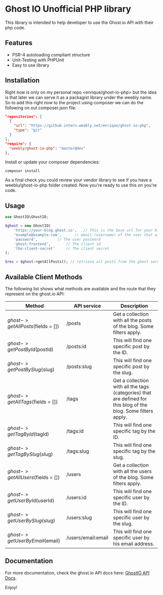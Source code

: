 Ghost IO Unofficial PHP library
===============================

This library is intended to help developer to use the Ghost.io API with their php code.

Features
--------

* PSR-4 autoloading compliant structure
* Unit-Testing with PHPUnit
* Easy to use library


Installation
------------

Right now is only on my personal repo <enrique/ghost-io-php> but the idea is that later we can serve it as a packagist library under the weebly name. So to add this right now to the project using composer we can do the following on out composer.json file:

```json
"repositories": [
  {
    "url": "https://github.intern.weebly.net/enrique/ghost-io-php",
    "type": "git"
  }
],
"require": {
  "weebly/ghost-io-php": "master@dev"
},
```

Install or update your composer dependencies:

```shell
composer install
```

As a final check you could review your vendor library to see if you have a weeblu/ghost-io-php folder created.
Now you're ready to use this on you're code.

Usage
-----

```php
use GhostIO\GhostIO;

$ghost = new GhostIO(
	'https://your-blog.ghost.io',	// This is the base url for your blog
	'example@example.com',		// email (username) of the user that will do the API requests
	'password',			// The user password
	'ghost-frontend',		// The client id
	'the-client-secret'		// The client secret
);

$res = $ghost->getAllPosts(); // retrieve all posts from the ghost server

```

Available Client Methods
------------------------

The following list shows what methods are available and the route that they represent on the ghost.io API:

| Method                            | API service   		| Description                                                                                                     |
| --------------------------------- | --------------------- | --------------------------------------------------------------------------------------------------------------- |
| $ghost->getAllPosts($fields = []) | /posts        		| Get a collection with all the posts of the blog. Some filters apply.                                            |
| $ghost->getPostById($postId)      | /posts:id     		| This will find one specific post by the ID.                                                                     |
| $ghost->getPostBySlug($slug) 		| /posts:slug   		| This will find one specific post by the slug.                                                                   |
| $ghost->getAllTags($fields = []) 	| /tags         		| Get a collection with all the tags (categories) that are defined for this blog of the blog. Some filters apply. |
| $ghost->getTagById($tagId)        | /tags:id      		| This will find one specific tag by the ID.                                                                      |
| $ghost->getTagBySlug($slug) 		| /tags:slug    		| This will find one specific tag by the slug.                                                                    |
| $ghost->getAllUsers($fields = []) | /users        		| Get a collection with all the users of the blog. Some filters apply.                                            |
| $ghost->getUserById($userId) 		| /users:id     		| This will find one specific user by the ID.                                                                     |
| $ghost->getUserBySlug($slug)      | /users:slug   		| This will find one specific user by the slug.                                                                   |
| $ghost->getUserByEmail($email)    | /users/email:email   	| This will find one specific user by his email address.                                                          |


Documentation
-------------

For more documentation, check the ghost.io API docs here: [GhostIO API Docs](https://api.ghost.org).

Enjoy!
